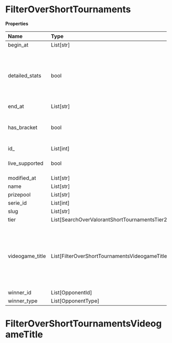 # FilterOverShortTournaments

**Properties**

| Name            | Type                                           | Required | Description                                                                                              |
| :-------------- | :--------------------------------------------- | :------- | :------------------------------------------------------------------------------------------------------- |
| begin_at        | List[str]                                      | ❌       |                                                                                                          |
| detailed_stats  | bool                                           | ❌       | Whether the tournament is expected to have detailed statistics available                                 |
| end_at          | List[str]                                      | ❌       |                                                                                                          |
| has_bracket     | bool                                           | ❌       | Whether the tournament has a bracket                                                                     |
| id\_            | List[int]                                      | ❌       |                                                                                                          |
| live_supported  | bool                                           | ❌       | Whether live is supported                                                                                |
| modified_at     | List[str]                                      | ❌       |                                                                                                          |
| name            | List[str]                                      | ❌       |                                                                                                          |
| prizepool       | List[str]                                      | ❌       |                                                                                                          |
| serie_id        | List[int]                                      | ❌       |                                                                                                          |
| slug            | List[str]                                      | ❌       |                                                                                                          |
| tier            | List[SearchOverValorantShortTournamentsTier2]  | ❌       |                                                                                                          |
| videogame_title | List[FilterOverShortTournamentsVideogameTitle] | ❌       | A videogame title id or slug. <br/>Only for `/csgo/*`, `/codmw/*`, `/fifa/*` and `/ow/*` endpoints <br/> |
| winner_id       | List[OpponentId]                               | ❌       |                                                                                                          |
| winner_type     | List[OpponentType]                             | ❌       |                                                                                                          |

# FilterOverShortTournamentsVideogameTitle

<!-- This file was generated by liblab | https://liblab.com/ -->
